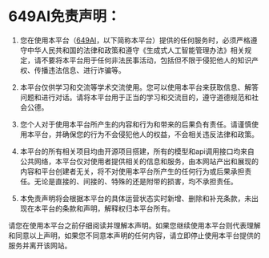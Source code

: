 # 649AI免责声明：
1. 您在使用本平台（[649AI](https://ai.649w.cc)，以下简称本平台）提供的任何服务时，必须严格遵守中华人民共和国的法律和政策和遵守《生成式人工智能管理办法》相关规定，请不要将本平台用于任何非法民事活动，包括但不限于侵犯他人的知识产权、传播违法信息、进行诈骗等。

2. 本平台仅供学习和交流等学术交流使用。您可以使用本平台来获取信息、解答问题和进行对话。请将本平台用于正当的学习和交流目的，遵守道德规范和社会公德。

3. 您个人对于使用本平台所产生的内容和行为和带来的后果负有责任。请谨慎使用本平台，并确保您的行为不会侵犯他人的权益，不会相关违反法律和政策。

4. 本平台的所有相关项目均由开源项目搭建，所有的模型和api调用接口均来自公共网络，本平台仅对使用者提供相关的信息和服务，由本网站产出和展现的内容和平台创建者无关，将不对使用本平台所产生的任何行为或后果承担责任。无论是直接的、间接的、特殊的还是附带的损害，均不承担责任。

5. 本免责声明将会根据本平台的具体运营状态实时新增、删除和补充条款，未出现在本平台的条款和声明，解释权归本平台所有。

请您在使用本平台之前仔细阅读并理解本声明。如果您继续使用本平台则代表理解和同意以上声明，如果您不同意本声明的任何内容，请立即停止使用本平台提供的服务并离开该网站。